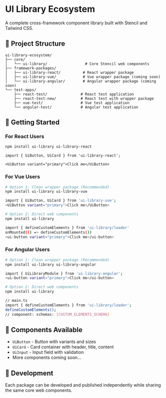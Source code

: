 # UI Library Ecosystem

A complete cross-framework component library built with Stencil and Tailwind CSS.

## 📁 Project Structure

```
ui-library-ecosystem/
├── core/
│   └── ui-library/                 # Core Stencil web components
├── framework-packages/
│   ├── ui-library-react/          # React wrapper package
│   ├── ui-library-vue/            # Vue wrapper package (coming soon)
│   └── ui-library-angular/        # Angular wrapper package (coming soon)
└── test-apps/
    ├── react-test/               # React test application
    ├── react-test-new/           # React test with wrapper package
    ├── vue-test/                 # Vue test application
    └── angular-test/             # Angular test application
```

## 🚀 Getting Started

### For React Users
```bash
npm install ui-library ui-library-react
```

```tsx
import { UiButton, UiCard } from 'ui-library-react';

<UiButton variant="primary">Click me</UiButton>
```

### For Vue Users
```bash
# Option 1: Clean wrapper package (Recommended)
npm install ui-library ui-library-vue

import { UiButton, UiCard } from 'ui-library-vue';
<UiButton variant="primary">Click me</UiButton>

# Option 2: Direct web components
npm install ui-library

import { defineCustomElements } from 'ui-library/loader'
onMounted(() => defineCustomElements())
<ui-button variant="primary">Click me</ui-button>
```

### For Angular Users
```bash
# Option 1: Clean wrapper package (Recommended)
npm install ui-library ui-library-angular

import { UiLibraryModule } from 'ui-library-angular';
<ui-button variant="primary">Click me</ui-button>

# Option 2: Direct web components
npm install ui-library

// main.ts
import { defineCustomElements } from 'ui-library/loader';
defineCustomElements();
// component: schemas: [CUSTOM_ELEMENTS_SCHEMA]
```

## 🎯 Components Available

- `UiButton` - Button with variants and sizes
- `UiCard` - Card container with header, title, content
- `UiInput` - Input field with validation
- More components coming soon...

## 🔧 Development

Each package can be developed and published independently while sharing the same core web components.